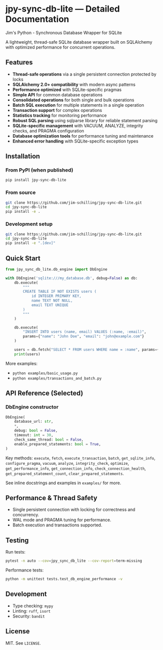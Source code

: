 # jpy-sync-db-lite — Detailed Documentation

Jim's Python - Synchronous Database Wrapper for SQLite

A lightweight, thread-safe SQLite database wrapper built on SQLAlchemy with optimized performance for concurrent operations.

## Features

- **Thread-safe operations** via a single persistent connection protected by locks
- **SQLAlchemy 2.0+ compatibility** with modern async patterns
- **Performance optimized** with SQLite-specific pragmas
- **Simple API** for common database operations
- **Consolidated operations** for both single and bulk operations
- **Batch SQL execution** for multiple statements in a single operation
- **Transaction support** for complex operations
- **Statistics tracking** for monitoring performance
- **Robust SQL parsing** using sqlparse library for reliable statement parsing
- **SQLite-specific management** with VACUUM, ANALYZE, integrity checks, and PRAGMA configuration
- **Database optimization tools** for performance tuning and maintenance
- **Enhanced error handling** with SQLite-specific exception types

## Installation

### From PyPI (when published)
```bash
pip install jpy-sync-db-lite
```

### From source
```bash
git clone https://github.com/jim-schilling/jpy-sync-db-lite.git
cd jpy-sync-db-lite
pip install -e .
```

### Development setup
```bash
git clone https://github.com/jim-schilling/jpy-sync-db-lite.git
cd jpy-sync-db-lite
pip install -e ".[dev]"
```

## Quick Start

```python
from jpy_sync_db_lite.db_engine import DbEngine

with DbEngine('sqlite:///my_database.db', debug=False) as db:
    db.execute(
        """
        CREATE TABLE IF NOT EXISTS users (
            id INTEGER PRIMARY KEY,
            name TEXT NOT NULL,
            email TEXT UNIQUE
        )
        """
    )

    db.execute(
        "INSERT INTO users (name, email) VALUES (:name, :email)",
        params={"name": "John Doe", "email": "john@example.com"}
    )

    users = db.fetch("SELECT * FROM users WHERE name = :name", params={"name": "John Doe"})
    print(users)
```

More examples:
- `python examples/basic_usage.py`
- `python examples/transactions_and_batch.py`

## API Reference (Selected)

### DbEngine constructor
```python
DbEngine(
    database_url: str,
    *,
    debug: bool = False,
    timeout: int = 30,
    check_same_thread: bool = False,
    enable_prepared_statements: bool = True,
)
```

Key methods: `execute`, `fetch`, `execute_transaction`, `batch`, `get_sqlite_info`, `configure_pragma`, `vacuum`, `analyze`, `integrity_check`, `optimize`, `get_performance_info`, `get_connection_info`, `check_connection_health`, `get_prepared_statement_count`, `clear_prepared_statements`.

See inline docstrings and examples in `examples/` for more.

## Performance & Thread Safety
- Single persistent connection with locking for correctness and concurrency.
- WAL mode and PRAGMA tuning for performance.
- Batch execution and transactions supported.

## Testing

Run tests:
```bash
pytest -n auto --cov=jpy_sync_db_lite --cov-report=term-missing
```

Performance tests:
```bash
python -m unittest tests.test_db_engine_performance -v
```

## Development
- Type checking: `mypy`
- Linting: `ruff`, `isort`
- Security: `bandit`

## License
MIT. See `LICENSE`.
